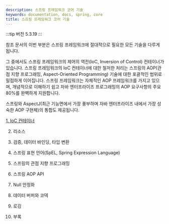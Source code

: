 ```yaml
---
description: 스프링 프레임워크 코어 기술
keywords: documentation, docs, spring, core
title: 스프링 프레임워크 코어 기술
---
```


:::tip
버전 5.3.19
:::

참조 문서의 이번 부분은 스프링 프레임워크에 절대적으로 필요한 모든 기술을 다루게 됩니다.

그 중에서도 스프링 프레임워크의 제어의 역전(IoC, Inversion of Control) 컨테이너가 있습니다.
스프링 프레임워크의 IoC 컨테이너에 대한 철저한 처리는 스프링의 AOP(관점 지향 프로그래밍, Aspect-Oriented Programming) 기술에 대한 포괄적인 범위로 밀접하게 이어집니다.
스프링 프레임워크는 자체적인 AOP 프레임워크를 가지고 있으며, 개념적으로 이해하기 쉽고 자바 엔터프라이즈 프로그래밍의 AOP 요구사항의 주요 80%를 완벽하게 지원합니다.

스프링와 AspectJ(최근 기능면에서 가장 풍부하며 자바 엔터프라이즈 내에서 가장 성숙한 AOP 구현체)의 통합도 제공됩니다.

[1. IoC 컨테이너](ioc/)

2. 리소스

3. 검증, 데이터 바인딩, 타입 변환

4. 스프링 표현 언어(SpEL, Spring Expression Language)

5. 스프링의 관점 지향 프로그래밍

6. 스프링 AOP API

7. Null 안정화

8. 데이터 버퍼와 코덱

9. 로깅

10. 부록

<AdsenseB />